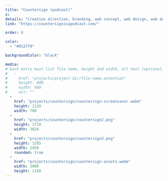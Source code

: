 ```yaml
---
title: "Countersign (podcast)"
x:
details: "Creative direction, branding, web concept, web design, web development"
link: "https://countersignisapodcast.com/"

order: 0

color: 
  - "#012f79"

backgroundColor: "black"

media: 
# Each entry must list file name, height and width, alt text (optional)
#   -
#     href: "projects/project-dir/file-name.extention"
#     height: 800
#     width: 600
#     alt: ""
  -
    href: "projects/countersign/countersign-screensaver.webm"
    height: 1120
    width: 700
  -
    href: "projects/countersign/countersign2.png"
    height: 1718
    width: 3024 
  -
    href: "projects/countersign/countersign3.png"
    height: 1285
    width: 2450
    rounded: true
  -
    href: "projects/countersign/countersign-assets.webm"
    width: 3000
    height: 1180
---
```

